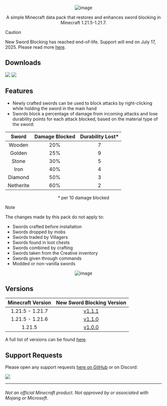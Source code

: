 <center>

![image](https://i.imgur.com/NJx3aJQ.png)

A simple Minecraft data pack that restores and enhances sword blocking in Minecraft 1.21.5-1.21.7.

</center>

>[!CAUTION]
> New Sword Blocking has reached end-of-life. Support will end on July 17, 2025.
> Please read more [here](https://github.com/Classic36-Media/New-Sword-Blocking/wiki/End-of-Life-Announcement).

## Downloads

[![](https://img.shields.io/modrinth/dt/whKGizn8?label=Modrinth&style=for-the-badge&color=00AF5C&logo=modrinth)](https://modrinth.com/datapack/new-sword-blocking)
[![](https://img.shields.io/github/downloads/Classic36-Media/New-Sword-Blocking/total?label=GitHub&style=for-the-badge&color=181717&logo=github)](https://github.com/Classic36-Media/New-Sword-Blocking/releases)

## Features

* Newly crafted swords can be used to block attacks by right-clicking while holding the sword in the main hand
* Swords block a percentage of damage from incoming attacks and lose durability points for each attack blocked, based on the material type of the sword:

<center>

| Sword | Damage Blocked | Durability Lost*
| :--: | :--: | :--: |
Wooden | 20% | 7
Golden | 25% | 9
Stone | 30% | 5
Iron | 40% | 4
Diamond | 50% | 3
Netherite | 60% | 2

\* per 10 damage blocked

</center>

> [!NOTE]
> The changes made by this pack do not apply to: 
> - Swords crafted before installation
> - Swords dropped by mobs
> - Swords traded by Villagers
> - Swords found in loot chests
> - Swords combined by crafting
> - Swords taken from the Creative inventory
> - Swords given through commands
> - Modded or non-vanilla swords

<center>

![image](https://i.imgur.com/i0UMYSB.gif)

</center>

## Versions

| Minecraft Version | New Sword Blocking Version |
| :--: | :--: |
| 1.21.5 - 1.21.7 | [v1.1.1](https://github.com/Classic36-Media/New-Sword-Blocking/releases/tag/v1.1.1) |
| 1.21.5 - 1.21.6 | [v1.1.0](https://github.com/Classic36-Media/New-Sword-Blocking/releases/tag/v1.1.0) |
| 1.21.5 | [v1.0.0](https://github.com/Classic36-Media/New-Sword-Blocking/releases/tag/v1.0.0) |

A full list of versions can be found [here](https://github.com/Classic36-Media/New-Sword-Blocking/wiki/Versions).

## Support Requests
Please open any support requests [here on GitHub](https://github.com/Classic36-Media/New-Sword-Blocking/issues/new/choose) or on Discord:

[![](https://img.shields.io/discord/1107084025442607206?label=Discord&style=for-the-badge&color=5865F2&logo=discord)](https://discord.gg/vZJSDjPcmu)

***

###### Not an official Minecraft product. Not approved by or associated with Mojang or Microsoft.